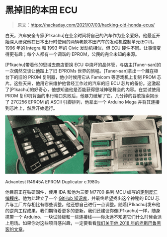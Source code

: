 # 黑掉旧的本田 ECU

> 原文：<https://hackaday.com/2021/07/03/hacking-old-honda-ecus/>

白天，汽车安全专家[P1kachu]在业余时间将自己的汽车作为业余爱好。他最近开始深入研究他在日本出行时使用的两辆老款本田汽车的发动机控制单元(ECU)。1996 年的 Integra 和 1993 年的 Civic 发动机相似，但 ECU 硬件不同。让事情变得更有趣；每个人都有一个调谐的 EPROM，公民的完全未知的来源。

[P1kachu]带着他的思域去商店更换 ECU 中烧坏的晶体管，与店主[Tuner-san]的一次偶然交谈让他踏上了旧 EPROMs 世界的旅程。[Tuner-san]拿出一个藏在柜台下的旧的 PROM 复制器，他小时候用它从 Famicom 等游戏机上复制 PROM 芯片。这些天来，他用它来维护他曾经工作过的汽车的旧 ECU 芯片的备份。这激起了[P1kachu]的好奇心，他想知道他是否能获得思域神秘舞会的内容。在尝试使用 PROM 复印机背面的串行端口失败后，他暴力破解了它。几分钟的谷歌搜索揭示了 27C256 EPROM 的 ASCII 引脚排列，他拿出一个 Arduino Mega 并将其连接到芯片上，然后开始运行。

![](img/85df8799929a7ae943e6a8002fcceb01.png)

Advantest R4945A EPROM Duplicator c.1980s

他目前正在钻研固件，使用 IDA 和他为三菱 M7700 系列 MCU 编写的[定制反汇编程序](https://github.com/P1kachu/oki-66207-processor)。他为此建立了一个 [GitHub 知识库](https://github.com/P1kachu/honda-p30-analysis)，并最终希望找出这个神秘的 ECU 芯片与工厂库存相比有哪些调整。他还想自己进行一点调整。随着[P1kachu]发布他的逆向工程成果，我们期待着更多的更新。我们还建议你像[P1kachu]一样，随身携带一个 Arduino、一块试验板和一些连接线——你永远不知道它们什么时候会派上用场。如果你对这些项目感兴趣，一定要看看[我们关于他 2018 年的老斯巴鲁黑客的文章](https://hackaday.com/2018/12/31/hacking-a-20-year-old-subaru/)。
